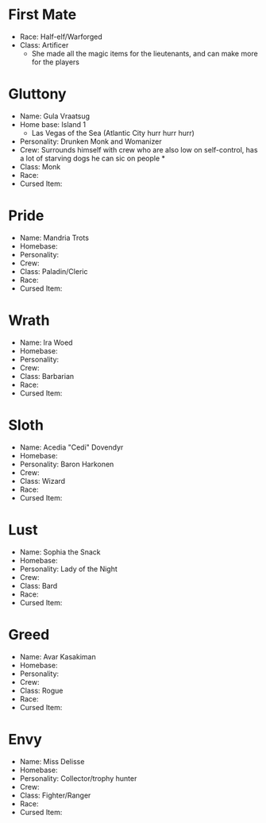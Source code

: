 <script type="module">
    import {init_links} from "/js/common/visual_aid_backend.js";
    init_links();
</script>

# First Mate

* Race: Half-elf/Warforged
* Class: Artificer
  * She made all the magic items for the lieutenants, and can make more for the players

# Gluttony

* Name: Gula Vraatsug
* Home base: Island 1
  * Las Vegas of the Sea (Atlantic City hurr hurr hurr)
* Personality: Drunken Monk and Womanizer
* Crew: Surrounds himself with crew who are also low on self-control, has a lot of starving dogs he can sic on people
  * 
* Class: Monk
* Race: 
* Cursed Item: 

# Pride

* Name: Mandria Trots
* Homebase: 
* Personality: 
* Crew: 
* Class: Paladin/Cleric
* Race: 
* Cursed Item: 

# Wrath

* Name: Ira Woed
* Homebase: 
* Personality: 
* Crew: 
* Class: Barbarian
* Race: 
* Cursed Item: 

# Sloth

* Name: Acedia "Cedi" Dovendyr
* Homebase: 
* Personality: Baron Harkonen
* Crew: 
* Class: Wizard
* Race:
* Cursed Item: 

# Lust

* Name: Sophia the Snack
* Homebase: 
* Personality: Lady of the Night
* Crew: 
* Class: Bard
* Race:
* Cursed Item: 

# Greed

* Name: Avar Kasakiman
* Homebase: 
* Personality: 
* Crew: 
* Class: Rogue
* Race:
* Cursed Item: 

# Envy

* Name: Miss Delisse
* Homebase: 
* Personality: Collector/trophy hunter 
* Crew: 
* Class: Fighter/Ranger
* Race:
* Cursed Item: 
